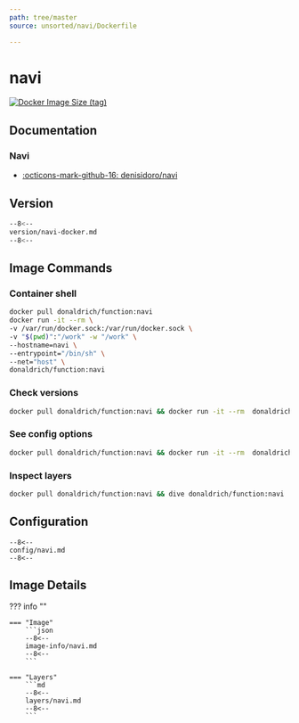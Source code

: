 ```yaml
---
path: tree/master
source: unsorted/navi/Dockerfile

---
```


# navi

[![Docker Image Size (tag)](https://img.shields.io/docker/image-size/donaldrich/function/navi?color=blue&label=donaldrich/function:navi&logo=docker&style=flat-square)](https://hub.docker.com/r/donaldrich/function/navi)

## Documentation

### Navi

* [:octicons-mark-github-16: denisidoro/navi](https://github.com/denisidoro/navi)

## Version

```sh
--8<--
version/navi-docker.md
--8<--
```

## Image Commands

### Container shell

```sh
docker pull donaldrich/function:navi
docker run -it --rm \
-v /var/run/docker.sock:/var/run/docker.sock \
-v "$(pwd)":"/work" -w "/work" \
--hostname=navi \
--entrypoint="/bin/sh" \
--net="host" \
donaldrich/function:navi
```

### Check versions

```sh
docker pull donaldrich/function:navi && docker run -it --rm  donaldrich/function:navi validate
```

### See config options

```sh
docker pull donaldrich/function:navi && docker run -it --rm  donaldrich/function:navi help
```

### Inspect layers

```sh
docker pull donaldrich/function:navi && dive donaldrich/function:navi
```

## Configuration

```
--8<--
config/navi.md
--8<--
```

## Image Details

??? info ""

    === "Image"
        ```json
        --8<--
        image-info/navi.md
        --8<--
        ```

    === "Layers"
        ```md
        --8<--
        layers/navi.md
        --8<--
        ```
